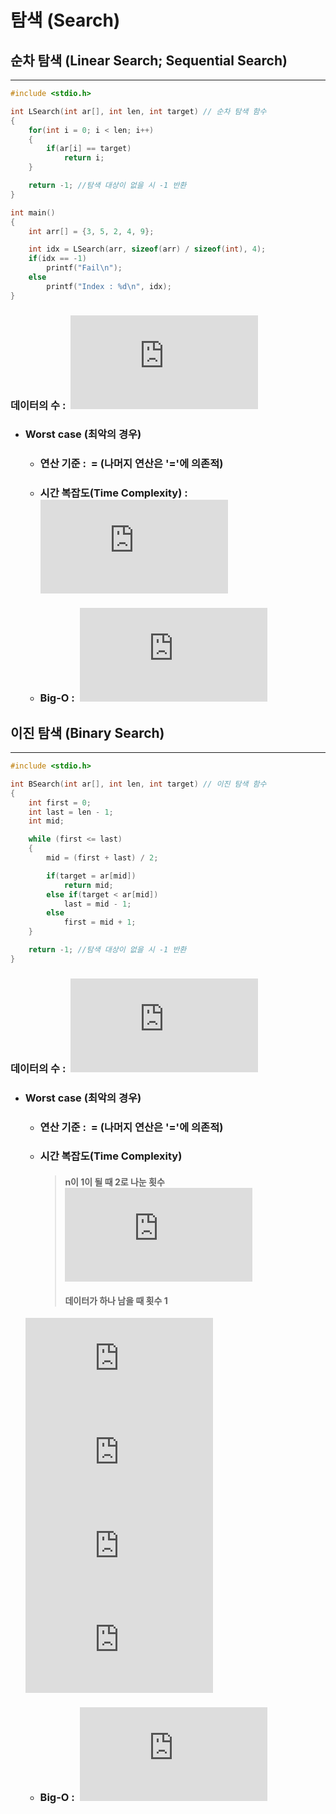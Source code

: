 탐색 (Search)
==============
## 순차 탐색 (Linear Search; Sequential Search)
------------------------------------------------
```C
#include <stdio.h>

int LSearch(int ar[], int len, int target) // 순차 탐색 함수
{
    for(int i = 0; i < len; i++)
    {
        if(ar[i] == target)
            return i;
    }

    return -1; //탐색 대상이 없을 시 -1 반환
}

int main()
{
    int arr[] = {3, 5, 2, 4, 9};

    int idx = LSearch(arr, sizeof(arr) / sizeof(int), 4);
    if(idx == -1)
        printf("Fail\n");
    else
        printf("Index : %d\n", idx);
}
```
### 데이터의 수 : &nbsp;![equation](http://latex.codecogs.com/svg.latex?n)
* ### Worst case (최악의 경우)
    - ### 연산 기준 : &nbsp;= (나머지 연산은 '='에 의존적)
    - ### 시간 복잡도(Time Complexity) : &nbsp;![equation](http://latex.codecogs.com/svg.latex?T(n)%20=%20n)
    - ### Big-O : &nbsp;![equation](http://latex.codecogs.com/svg.latex?O(n))

## 이진 탐색 (Binary Search)
---------------------------------------
```C
#include <stdio.h>

int BSearch(int ar[], int len, int target) // 이진 탐색 함수
{
    int first = 0;
    int last = len - 1;
    int mid;

    while (first <= last)
    {
        mid = (first + last) / 2;

        if(target = ar[mid])
            return mid;
        else if(target < ar[mid])
            last = mid - 1;
        else
            first = mid + 1;
    }

    return -1; //탐색 대상이 없을 시 -1 반환
}
```
### 데이터의 수 : &nbsp;![equation](http://latex.codecogs.com/svg.latex?n)
* ### Worst case (최악의 경우)
    - ### 연산 기준 : &nbsp;= (나머지 연산은 '='에 의존적)
    - ### 시간 복잡도(Time Complexity)
        > #### n이 1이 될 때 2로 나눈 횟수 ![equation](http://latex.codecogs.com/svg.latex?k)
        > #### 데이터가 하나 남을 때 횟수 1
    ![equation](http://latex.codecogs.com/svg.latex?T(n)%20=%20k%20&plus;%201)  
    ![equation](http://latex.codecogs.com/svg.latex?n%20%5Ctimes%20%5Cleft%20(%20%5Cfrac%7B1%7D%7B2%7D%20%5Cright%20)%5Ek%20=%201)  
    ![equation](http://latex.codecogs.com/svg.latex?%5Clog_2%20n%20=%20k)  
    ![equation](http://latex.codecogs.com/svg.latex?T(n)%20=%20%5Clog_2%20n)  
    - ### Big-O : &nbsp;![equation](http://latex.codecogs.com/svg.latex?O(%5Clog_2%20n))
